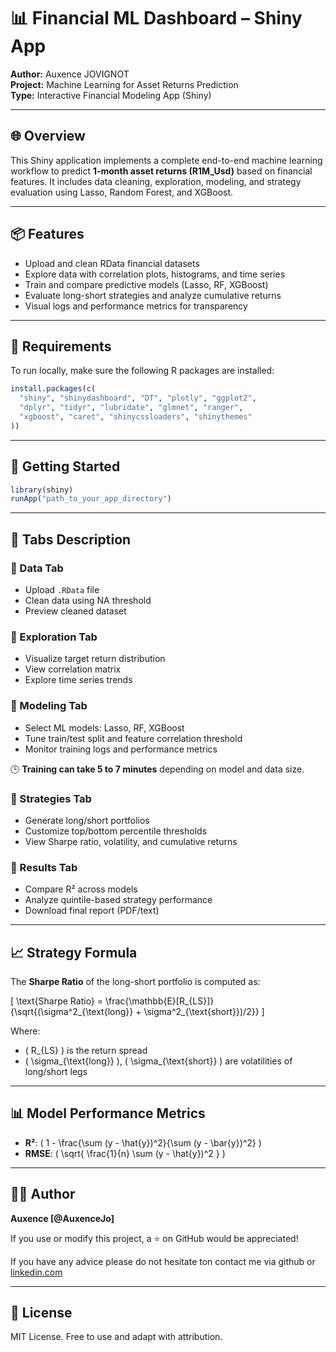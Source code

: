 # 📊 Financial ML Dashboard – Shiny App

**Author:** Auxence JOVIGNOT  
**Project:** Machine Learning for Asset Returns Prediction  
**Type:** Interactive Financial Modeling App (Shiny)

---

## 🌐 Overview

This Shiny application implements a complete end-to-end machine learning workflow to predict **1-month asset returns (R1M_Usd)** based on financial features. It includes data cleaning, exploration, modeling, and strategy evaluation using Lasso, Random Forest, and XGBoost.

---

## 📦 Features

- Upload and clean RData financial datasets
- Explore data with correlation plots, histograms, and time series
- Train and compare predictive models (Lasso, RF, XGBoost)
- Evaluate long-short strategies and analyze cumulative returns
- Visual logs and performance metrics for transparency

---

## 🧰 Requirements

To run locally, make sure the following R packages are installed:

```r
install.packages(c(
  "shiny", "shinydashboard", "DT", "plotly", "ggplot2", 
  "dplyr", "tidyr", "lubridate", "glmnet", "ranger", 
  "xgboost", "caret", "shinycssloaders", "shinythemes"
))
```

---

## 🚀 Getting Started

```r
library(shiny)
runApp("path_to_your_app_directory")
```

---

## 📂 Tabs Description

### 🔹 Data Tab
- Upload `.RData` file
- Clean data using NA threshold
- Preview cleaned dataset

### 🔹 Exploration Tab
- Visualize target return distribution
- View correlation matrix
- Explore time series trends

### 🔹 Modeling Tab
- Select ML models: Lasso, RF, XGBoost
- Tune train/test split and feature correlation threshold
- Monitor training logs and performance metrics

🕒 **Training can take 5 to 7 minutes** depending on model and data size.

### 🔹 Strategies Tab
- Generate long/short portfolios
- Customize top/bottom percentile thresholds
- View Sharpe ratio, volatility, and cumulative returns

### 🔹 Results Tab
- Compare R² across models
- Analyze quintile-based strategy performance
- Download final report (PDF/text)

---

## 📈 Strategy Formula

The **Sharpe Ratio** of the long-short portfolio is computed as:

\[
\text{Sharpe Ratio} = \frac{\mathbb{E}[R_{LS}]}{\sqrt{(\sigma^2_{\text{long}} + \sigma^2_{\text{short}})/2}}
\]

Where:
- \( R_{LS} \) is the return spread
- \( \sigma_{\text{long}} \), \( \sigma_{\text{short}} \) are volatilities of long/short legs

---

## 📊 Model Performance Metrics

- **R²**: \( 1 - \frac{\sum (y - \hat{y})^2}{\sum (y - \bar{y})^2} \)
- **RMSE**: \( \sqrt{ \frac{1}{n} \sum (y - \hat{y})^2 } \)

---

## 🧑‍💻 Author

**Auxence [@AuxenceJo]**

If you use or modify this project, a ⭐ on GitHub would be appreciated!

If you have any advice please do not hesitate ton contact me via github or [linkedin.com](https://www.linkedin.com/in/auxence-jovignot/)

---

## 📜 License

MIT License. Free to use and adapt with attribution.
